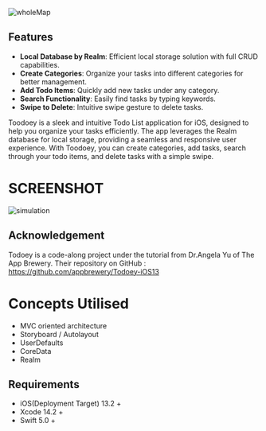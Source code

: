 ![wholeMap](https://github.com/dodiforth/Todoey/assets/50798761/175df5d5-77ed-420e-9b07-85128b6d77ab)

## Features
- **Local Database by Realm**: Efficient local storage solution with full CRUD capabilities.
- **Create Categories**: Organize your tasks into different categories for better management.
- **Add Todo Items**: Quickly add new tasks under any category.
- **Search Functionality**: Easily find tasks by typing keywords.
- **Swipe to Delete**: Intuitive swipe gesture to delete tasks.

Toodoey is a sleek and intuitive Todo List application for iOS, designed to help you organize your tasks efficiently. The app leverages the Realm database for local storage, providing a seamless and responsive user experience. With Toodoey, you can create categories, add tasks, search through your todo items, and delete tasks with a simple swipe.

# SCREENSHOT 
![simulation](https://github.com/dodiforth/Todoey/assets/50798761/fbe289a7-45ce-4808-8693-7ca95a66ab66)

## Acknowledgement
Todoey is a code-along project under the tutorial from Dr.Angela Yu of The App Brewery.
Their repository on GitHub : https://github.com/appbrewery/Todoey-iOS13



# Concepts Utilised
- MVC oriented architecture 
- Storyboard / Autolayout
- UserDefaults
- CoreData
- Realm

## Requirements
* iOS(Deployment Target) 13.2 +
* Xcode 14.2 +
* Swift 5.0 +
